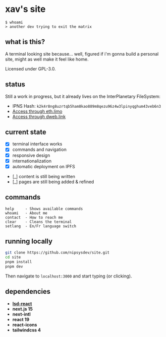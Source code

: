 # xav's site

```
$ whoami
> another dev trying to exit the matrix
```

## what is this?

A terminal looking site because... well, figured if i'm gonna build a personal site, might as well make it feel like home.

Licensed under GPL-3.0.

## status

Still a work in progress, but it already lives on the InterPlanetary FileSystem:

- IPNS Hash: `k2k4r8ng8uzrtqb5ham8kao889m8qezu96z4w3lpinyqghum43veb6n3`
- [Access through eth.limo](https://nipsys.eth.limo)
- [Access through dweb.link](https://k2k4r8ng8uzrtqb5ham8kao889m8qezu96z4w3lpinyqghum43veb6n3.ipns.dweb.link/)

## current state

- [x] terminal interface works
- [x] commands and navigation
- [x] responsive design
- [x] internationalization
- [x] automatic deployment on IPFS
- [_] content is still being written
- [_] pages are still being added & refined

## commands

```
help     - Shows available commands
whoami   - About me
contact  - How to reach me
clear    - Cleans the terminal
setlang  - En/Fr language switch
```

## running locally

```bash
git clone https://github.com/nipsysdev/site.git
cd site
pnpm install
pnpm dev
```

Then navigate to `localhost:3000` and start typing (or clicking).

## dependencies

- **[lsd-react](https://github.com/acid-info/lsd)**
- **next.js 15**
- **next-intl**
- **react 19**
- **react-icons**
- **tailwindcss 4**

